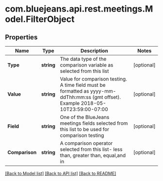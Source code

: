 # com.bluejeans.api.rest.meetings.Model.FilterObject
## Properties

Name | Type | Description | Notes
------------ | ------------- | ------------- | -------------
**Type** | **string** | The data type of the comparison variable as selected from this list | [optional] 
**Value** | **string** | Value for comparison testing.  A time field must be formatted as yyyy-mm-ddThh:mm:ss (gmt offset). Example 2018-05-10T23:59:00-07:00 | [optional] 
**Field** | **string** | One of the BlueJeans meetings fields selected from this list to be used for comparison testing | [optional] 
**Comparison** | **string** | A comparison operator selected from this list- less than, greater than, equal,and in | [optional] 

[[Back to Model list]](../README.md#documentation-for-models) [[Back to API list]](../README.md#documentation-for-api-endpoints) [[Back to README]](../README.md)

